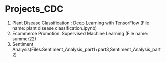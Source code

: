 # Projects_CDC
1) Plant Disease Classification : Deep Learning with TensorFlow (File name: plant disease classification.ipynb)
2) Ecommerce Promotion: Supervised Machine Learning (File name: summer22)
3) Sentiment Analysis(Files:Sentiment_Analysis_part1+part3,Sentiment_Analysis_part2)
